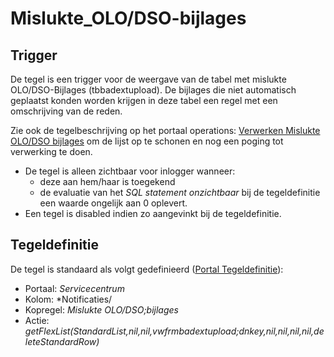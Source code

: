 # Mislukte_OLO/DSO-bijlages

## Trigger

De tegel is een trigger voor de weergave van de tabel met mislukte OLO/DSO-Bijlages (tbbadextupload). De bijlages die niet automatisch geplaatst konden worden krijgen in deze tabel een regel met een omschrijving van de reden.

Zie ook de tegelbeschrijving op het portaal operations: [Verwerken Mislukte OLO/DSO bijlages](/probleemoplossing/portalen_en_moduleschermen/operationsportaal/kolom_overig/verwerken_mislukte_olo.dso_-_bijlages.md) om de lijst op te schonen en nog een poging tot verwerking te doen.

- De tegel is alleen zichtbaar voor inlogger wanneer:
  - deze aan hem/haar is toegekend
  - de evaluatie van het _SQL statement onzichtbaar_ bij de tegeldefinitie een waarde ongelijk aan 0 oplevert.
- Een tegel is disabled indien zo aangevinkt bij de tegeldefinitie.

## Tegeldefinitie

De tegel is standaard als volgt gedefinieerd ([Portal Tegeldefinitie](../../../../instellen_inrichten/portaldefinitie/portal_tegel.md)):

- Portaal: _Servicecentrum_
- Kolom: \*Notificaties/
- Kopregel: _Mislukte OLO/DSO;bijlages_
- Actie: _getFlexList(StandardList,nil,nil,vwfrmbadextupload;dnkey,nil,nil,nil,nil,deleteStandardRow)_
